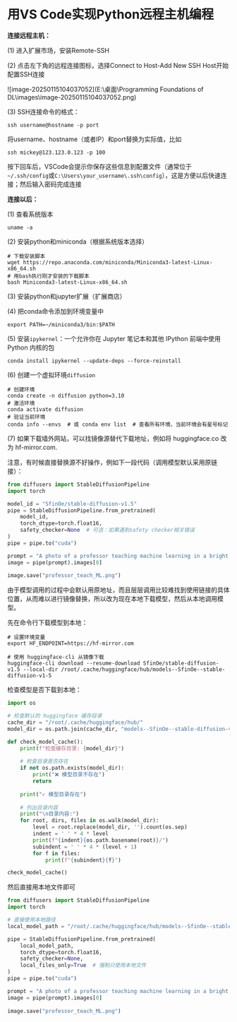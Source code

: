 # 用VS Code实现Python远程主机编程

**连接远程主机：**

(1) 进入扩展市场，安装Remote-SSH

(2) 点击左下角的远程连接图标，选择Connect to Host-Add New SSH Host开始配置SSH连接

![image-20250115104037052](E:\桌面\Programming Foundations of DL\images\image-20250115104037052.png)

(3) SSH连接命令的格式：

```
ssh username@hostname -p port
```

将username、hostname（或者IP）和port替换为实际值，比如

```
ssh mickey@123.123.0.123 -p 100
```

按下回车后，VSCode会提示你保存这些信息到配置文件（通常位于`~/.ssh/config`或`C:\Users\your_username\.ssh\config`），这是方便以后快速连接；然后输入密码完成连接

**连接以后：**

(1) 查看系统版本

```
uname -a
```

(2) 安装python和miniconda（根据系统版本选择）

```
# 下载安装脚本
wget https://repo.anaconda.com/miniconda/Miniconda3-latest-Linux-x86_64.sh
# 用bash执行刚才安装的下载脚本
bash Miniconda3-latest-Linux-x86_64.sh
```

(3) 安装python和jupyter扩展（扩展商店）

(4) 把conda命令添加到环境变量中

```
export PATH=~/miniconda3/bin:$PATH
```

(5) 安装`ipykernel`：一个允许你在 Jupyter 笔记本和其他 IPython 前端中使用 Python 内核的包

```
conda install ipykernel --update-deps --force-reinstall
```

(6) 创建一个虚拟环境`diffusion`

```
# 创建环境
conda create -n diffusion python=3.10
# 激活环境
conda activate diffusion
# 验证当前环境
conda info --envs  # 或 conda env list  # 查看所有环境，当前环境会有星号标记
```

(7) 如果下载墙外网站，可以找镜像源替代下载地址，例如将 huggingface.co 改为 hf-mirror.com. 

注意，有时候直接替换源不好操作，例如下一段代码（调用模型默认采用原链接）：

```python
from diffusers import StableDiffusionPipeline
import torch

model_id = "SfinOe/stable-diffusion-v1.5"
pipe = StableDiffusionPipeline.from_pretrained(
    model_id, 
    torch_dtype=torch.float16,
    safety_checker=None  # 可选：如果遇到safety checker相关错误
)
pipe = pipe.to("cuda")

prompt = "A photo of a professor teaching machine learning in a bright, modern classroom"
image = pipe(prompt).images[0]  
    
image.save("professor_teach_ML.png")
```

由于模型调用的过程中会默认用原地址，而且层层调用比较难找到使用链接的具体位置，从而难以进行镜像替换，所以改为现在本地下载模型，然后从本地调用模型。

先在命令行下载模型到本地：

```
# 设置环境变量
export HF_ENDPOINT=https://hf-mirror.com

# 使用 huggingface-cli 从镜像下载
huggingface-cli download --resume-download SfinOe/stable-diffusion-v1.5 --local-dir /root/.cache/huggingface/hub/models--SfinOe--stable-diffusion-v1-5
```

检查模型是否下载到本地：

```python
import os

# 检查默认的 huggingface 缓存目录
cache_dir = "/root/.cache/huggingface/hub/"
model_dir = os.path.join(cache_dir, "models--SfinOe--stable-diffusion-v1-5")

def check_model_cache():
    print(f"检查缓存目录: {model_dir}")
    
    # 检查目录是否存在
    if not os.path.exists(model_dir):
        print("❌ 模型目录不存在")
        return
    
    print("✓ 模型目录存在")
    
    # 列出目录内容
    print("\n目录内容:")
    for root, dirs, files in os.walk(model_dir):
        level = root.replace(model_dir, '').count(os.sep)
        indent = ' ' * 4 * level
        print(f"{indent}{os.path.basename(root)}/")
        subindent = ' ' * 4 * (level + 1)
        for f in files:
            print(f"{subindent}{f}")

check_model_cache()
```

然后直接用本地文件即可

```python
from diffusers import StableDiffusionPipeline
import torch

# 直接使用本地路径
local_model_path = "/root/.cache/huggingface/hub/models--SfinOe--stable-diffusion-v1-5"

pipe = StableDiffusionPipeline.from_pretrained(
    local_model_path,
    torch_dtype=torch.float16,
    safety_checker=None,
    local_files_only=True  # 强制只使用本地文件
)
pipe = pipe.to("cuda")

prompt = "A photo of a professor teaching machine learning in a bright, modern classroom"
image = pipe(prompt).images[0]  
    
image.save("professor_teach_ML.png")
```

